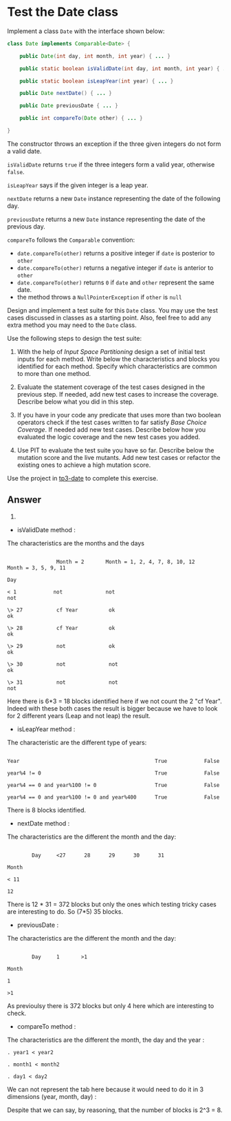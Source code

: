 # Test the Date class

Implement a class `Date` with the interface shown below:

```java
class Date implements Comparable<Date> {

    public Date(int day, int month, int year) { ... }

    public static boolean isValidDate(int day, int month, int year) { ... }

    public static boolean isLeapYear(int year) { ... }

    public Date nextDate() { ... }

    public Date previousDate { ... }

    public int compareTo(Date other) { ... }

}
```

The constructor throws an exception if the three given integers do not form a valid date.

`isValidDate` returns `true` if the three integers form a valid year, otherwise `false`.

`isLeapYear` says if the given integer is a leap year.

`nextDate` returns a new `Date` instance representing the date of the following day.

`previousDate` returns a new `Date` instance representing the date of the previous day.

`compareTo` follows the `Comparable` convention:

* `date.compareTo(other)` returns a positive integer if `date` is posterior to `other`
* `date.compareTo(other)` returns a negative integer if `date` is anterior to `other`
* `date.compareTo(other)` returns `0` if `date` and `other` represent the same date.
* the method throws a `NullPointerException` if `other` is `null` 

Design and implement a test suite for this `Date` class.
You may use the test cases discussed in classes as a starting point. 
Also, feel free to add any extra method you may need to the `Date` class.


Use the following steps to design the test suite:

1. With the help of *Input Space Partitioning* design a set of initial test inputs for each method. Write below the characteristics and blocks you identified for each method. Specify which characteristics are common to more than one method.

2. Evaluate the statement coverage of the test cases designed in the previous step. If needed, add new test cases to increase the coverage. Describe below what you did in this step.

3. If you have in your code any predicate that uses more than two boolean operators check if the test cases written to far satisfy *Base Choice Coverage*. If needed add new test cases. Describe below how you evaluated the logic coverage and the new test cases you added.

4. Use PIT to evaluate the test suite you have so far. Describe below the mutation score and the live mutants. Add new test cases or refactor the existing ones to achieve a high mutation score.

Use the project in [tp3-date](../code/tp3-date) to complete this exercise.

## Answer

1.

- isValidDate method :

The characteristics are the months and the days

```

                Month = 2       Month = 1, 2, 4, 7, 8, 10, 12       Month = 3, 5, 9, 11

Day

< 1            not              not                                 not

\> 27           cf Year          ok                                  ok

\> 28           cf Year          ok                                  ok

\> 29           not              ok                                  ok

\> 30           not              not                                 ok

\> 31           not              not                                 not

```

Here there is 6*3 = 18 blocks identified here if we not count the 2 "cf Year". Indeed with these both cases the result is bigger because we have to look for 2 different years (Leap and not leap) the result.


- isLeapYear method :

The characteristic are the different type of years:

```

Year                                            True            False

year%4 != 0                                     True            False

year%4 == 0 and year%100 != 0                   True            False

year%4 == 0 and year%100 != 0 and year%400      True            False

```

There is 8 blocks identified.


- nextDate method :

The characteristics are the different the month and the day:


```

        Day     <27      28      29      30      31

Month

< 11

12

```

There is 12 * 31 = 372 blocks but only the ones which testing tricky cases are interesting to do. So (7*5) 35 blocks.

- previousDate :

The characteristics are the different the month and the day:

```

        Day     1       >1

Month

1               

>1

```

As previoulsy there is 372 blocks but only 4 here which are interesting to check.

- compareTo method :

The characteristics are the different the month, the day and the year :

```
. year1 < year2

. month1 < month2

. day1 < day2
```

We can not represent the tab here because it would need to do it in 3 dimensions (year, month, day) :

Despite that we can say, by reasoning, that the number of blocks is 2^3 = 8.